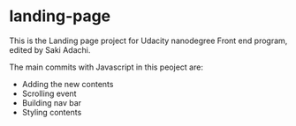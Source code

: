 # landing-page
 This is the Landing page project for Udacity nanodegree Front end program,
 edited by Saki Adachi.

 The main commits with Javascript in this peoject are:
 - Adding the new contents
 - Scrolling event 
 - Building nav bar
 - Styling contents